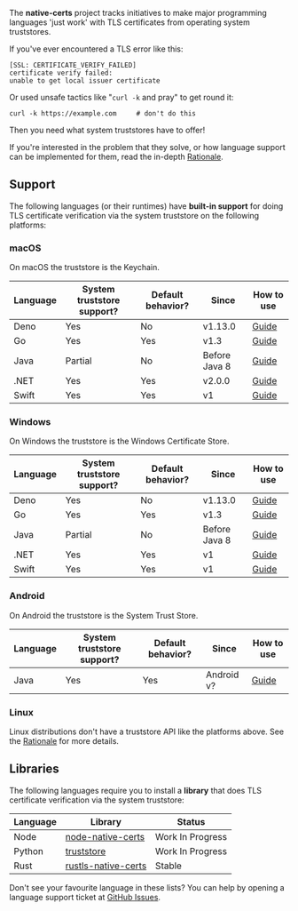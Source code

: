 The **native-certs** project tracks initiatives to make major programming languages 'just work' with TLS certificates from operating system truststores.

If you've ever encountered a TLS error like this:

```
[SSL: CERTIFICATE_VERIFY_FAILED]
certificate verify failed:
unable to get local issuer certificate
```

Or used unsafe tactics like "`curl -k` and pray" to get round it:

```shell
curl -k https://example.com     # don't do this
```

Then you need what system truststores have to offer!

If you're interested in the problem that they solve, or how language support can be implemented for them, read the in-depth [Rationale](rationale/index.md).

## Support

The following languages (or their runtimes) have **built-in support** for doing TLS certificate verification via the system truststore on the following platforms:

### macOS

On macOS the truststore is the Keychain.

| Language | System truststore support? | Default behavior? | Since          | How to use                                   |
|----------|----------------------------|-------------------|----------------|----------------------------------------------|
| Deno     | Yes                        | No                | v1.13.0        | [Guide](languages/javascript/deno/index.md)  |
| Go       | Yes                        | Yes               | v1.3           | [Guide](languages/go/index.md)               |
| Java     | Partial                    | No                | Before Java 8  | [Guide](languages/java/index.md)             |
| .NET     | Yes                        | Yes               | v2.0.0         | [Guide](languages/dotnet/index.md)           |
| Swift    | Yes                        | Yes               | v1             | [Guide](languages/swift/index.md)            |

### Windows

On Windows the truststore is the Windows Certificate Store.

| Language | System truststore support? | Default behavior? | Since          | How to use                                   |
|----------|----------------------------|-------------------|----------------|----------------------------------------------|
| Deno     | Yes                        | No                | v1.13.0        | [Guide](languages/javascript/deno/index.md)  |
| Go       | Yes                        | Yes               | v1.3           | [Guide](languages/go/index.md)               |
| Java     | Partial                    | No                | Before Java 8  | [Guide](languages/java/index.md)             |
| .NET     | Yes                        | Yes               | v1             | [Guide](languages/dotnet/index.md)           |
| Swift    | Yes                        | Yes               | v1             | [Guide](languages/swift/index.md)            |

### Android

On Android the truststore is the System Trust Store.

| Language | System truststore support? | Default behavior? | Since      | How to use                       |
|----------|----------------------------|-------------------|------------|----------------------------------|
| Java     | Yes                        | Yes               | Android v? | [Guide](languages/java/index.md) |

### Linux

Linux distributions don't have a truststore API like the platforms above. See the [Rationale](rationale/index.md) for more details.

## Libraries

The following languages require you to install a **library** that does TLS certificate verification via the system truststore:

| Language | Library                                                              | Status           |
|----------|----------------------------------------------------------------------|------------------|
| Node     | [node-native-certs](https://github.com/bnoordhuis/node-native-certs) | Work In Progress |
| Python   | [truststore](https://github.com/sethmlarson/truststore)              | Work In Progress |
| Rust     | [rustls-native-certs](https://github.com/rustls/rustls-native-certs) | Stable           |

Don't see your favourite language in these lists? You can help by opening a language support ticket at [GitHub Issues](https://github.com/native-certs/native-certs.github.io/issues).
